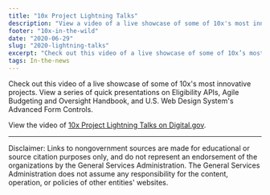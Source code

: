 ```yaml
---
title: "10x Project Lightning Talks"
description: "View a video of a live showcase of some of 10x's most innovative projects."
footer: "10x-in-the-wild"
date: "2020-06-29"
slug: "2020-lightning-talks"
excerpt: "Check out this video of a live showcase of some of 10x’s most innovative projects."
tags: In-the-news
---
```

Check out this video of a live showcase of some of 10x's most innovative projects. View a series of quick presentations on Eligibility APIs, Agile Budgeting and Oversight Handbook, and U.S. Web Design System's Advanced Form Controls. 

View the video of <a class="usa-link usa-link--external" rel="noreferrer" href="https://digital.gov/event/2020/06/30/10x-project-lightning-talks-2020/">10x Project Lightning Talks on Digital.gov</a>.

---

<p class="disclaimer">Disclaimer: Links to nongovernment sources are made for educational or source citation purposes only, and do not represent an endorsement of the organizations by the General Services Administration. The General Services Administration does not assume any responsibility for the content, operation, or policies of other entities' websites.
</p>

